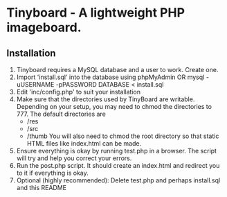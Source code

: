# Tinyboard - A lightweight PHP imageboard.

## Installation
 1. Tinyboard requires a MySQL database and a user to work. Create one.
 2. Import 'install.sql' into the database
  using phpMyAdmin
   OR
  mysql -uUSERNAME -pPASSWORD DATABASE < install.sql
 3. Edit 'inc/config.php' to suit your installation
 4. Make sure that the directories used by TinyBoard are writable. Depending on your setup, you may need to chmod the directories to 777.
  The default directories are
	- /res
	- /src
	- /thumb
  You will also need to chmod the root directory so that static HTML files like index.html can be made.
 5. Ensure everything is okay by running test.php in a browser. The script will try and help you correct your errors.
 6. Run the post.php script. It should create an index.html and redirect you to it if everything is okay.
 7. Optional (highly recommended): Delete test.php and perhaps install.sql and this README


